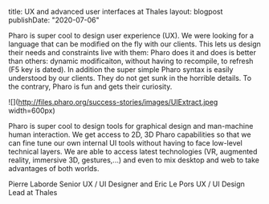 title: UX and advanced user interfaces at Thales layout: blogpostpublishDate: "2020-07-06"Pharo is super cool to design user experience \(UX\). We were looking for a language that can be modified on the fly with our clients. This lets us design their needsand constraints live with them: Pharo does it and does is better than others: dynamic modificaiton, without having to recompile, to refresh \(F5 key is dated\).In addition the super simple Pharo syntax is easily understood by our clients. They do not get sunk in the horrible details. To the contrary, Pharo is fun and gets their curiosity. ![](http://files.pharo.org/success-stories/images/UIExtract.jpeg width=600px)Pharo is super cool to design tools for graphical design and man-machine human interaction. We get access to 2D, 3D Pharo capabilities so that we canfine tune our own internal UI tools without having to face low-level technical layers. We are able to access latest technologies \(VR, augmented reality, immersive 3D, gestures,...\) and even to mix desktop and web to take advantages of both worlds.Pierre Laborde Senior UX / UI Designer and Eric Le Pors UX / UI Design Lead at Thales